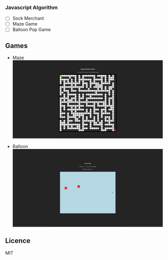 ### Javascript Algorithm

- [ ] Sock Merchant
- [ ] Maze Game
- [ ] Balloon Pop Game

## Games

- Maze
![Maze](images/maze.png)

- Balloon
![Balloon](images/balloon.png)


## Licence 

MIT
